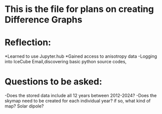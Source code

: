 # This is the file for plans on creating Difference Graphs
# Reflection:
  *Learned to use Jupyter.hub
  *Gained access to anisotropy data
  -Logging into IceCube Email,discovering basic python source codes,

# Questions to be asked:
  -Does the stored data include all 12 years between 2012-2024?
  -Does the skymap need to be created for each individual year? if so, what kind of map? Solar dipole?

